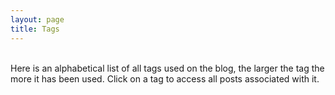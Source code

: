 ```yaml
---
layout: page
title: Tags
---
```


<br>
Here is an alphabetical list of all tags used on the blog, the larger the tag the more it has been used. Click on a tag to access all posts associated with it.
